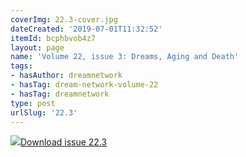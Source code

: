 ```yaml
---
coverImg: 22.3-cover.jpg
dateCreated: '2019-07-01T11:32:52'
itemId: bcphbvob4z7
layout: page
name: 'Volume 22, issue 3: Dreams, Aging and Death'
tags:
- hasAuthor: dreamnetwork
- hasTag: dream-network-volume-22
- hasTag: dreamnetwork
type: post
urlSlug: '22.3'
---
```

<img class="card-journal-img" src="../images/22.3-rect.jpg"/><a href="../files/pdfs/Volume_22/22.3-Dream-Network_Vol_22_No-3.pdf" download="">Download issue 22.3</a>